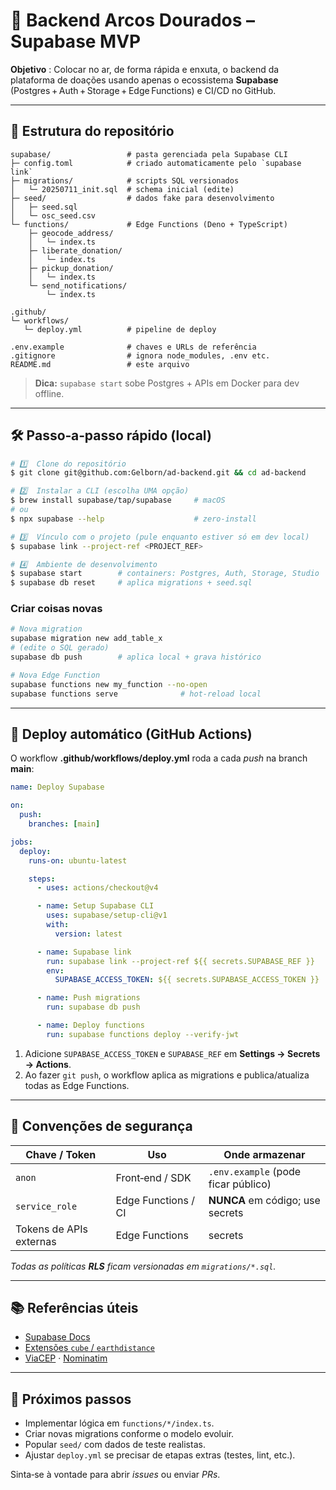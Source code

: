 # 🍔 Backend Arcos Dourados – Supabase MVP

**Objetivo**
: Colocar no ar, de forma rápida e enxuta, o backend da plataforma de doações usando apenas o ecossistema **Supabase** (Postgres + Auth + Storage + Edge Functions) e CI/CD no GitHub.

---

## 📁 Estrutura do repositório

```text
supabase/                 # pasta gerenciada pela Supabase CLI
├─ config.toml            # criado automaticamente pelo `supabase link`
├─ migrations/            # scripts SQL versionados
│   └─ 20250711_init.sql  # schema inicial (edite)
├─ seed/                  # dados fake para desenvolvimento
│   ├─ seed.sql
│   └─ osc_seed.csv
└─ functions/             # Edge Functions (Deno + TypeScript)
    ├─ geocode_address/
    │   └─ index.ts
    ├─ liberate_donation/
    │   └─ index.ts
    ├─ pickup_donation/
    │   └─ index.ts
    └─ send_notifications/
        └─ index.ts

.github/
└─ workflows/
   └─ deploy.yml          # pipeline de deploy

.env.example              # chaves e URLs de referência
.gitignore                # ignora node_modules, .env etc.
README.md                 # este arquivo
```

> **Dica:** `supabase start` sobe Postgres + APIs em Docker para dev offline.

---

## 🛠️ Passo‑a‑passo rápido (local)

```bash
# 1️⃣  Clone do repositório
$ git clone git@github.com:Gelborn/ad-backend.git && cd ad-backend

# 2️⃣  Instalar a CLI (escolha UMA opção)
$ brew install supabase/tap/supabase     # macOS
# ou
$ npx supabase --help                    # zero‑install

# 3️⃣  Vínculo com o projeto (pule enquanto estiver só em dev local)
$ supabase link --project-ref <PROJECT_REF>

# 4️⃣  Ambiente de desenvolvimento
$ supabase start        # containers: Postgres, Auth, Storage, Studio
$ supabase db reset     # aplica migrations + seed.sql
```

### Criar coisas novas

```bash
# Nova migration
supabase migration new add_table_x
# (edite o SQL gerado)
supabase db push        # aplica local + grava histórico

# Nova Edge Function
supabase functions new my_function --no-open
supabase functions serve              # hot‑reload local
```

---

## 🚀 Deploy automático (GitHub Actions)

O workflow **.github/workflows/deploy.yml** roda a cada *push* na branch **main**:

```yaml
name: Deploy Supabase

on:
  push:
    branches: [main]

jobs:
  deploy:
    runs-on: ubuntu-latest

    steps:
      - uses: actions/checkout@v4

      - name: Setup Supabase CLI
        uses: supabase/setup-cli@v1
        with:
          version: latest

      - name: Supabase link
        run: supabase link --project-ref ${{ secrets.SUPABASE_REF }}
        env:
          SUPABASE_ACCESS_TOKEN: ${{ secrets.SUPABASE_ACCESS_TOKEN }}

      - name: Push migrations
        run: supabase db push

      - name: Deploy functions
        run: supabase functions deploy --verify-jwt
```

1. Adicione `SUPABASE_ACCESS_TOKEN` e `SUPABASE_REF` em **Settings → Secrets → Actions**.
2. Ao fazer `git push`, o workflow aplica as migrations e publica/atualiza todas as Edge Functions.

---

## 🔐 Convenções de segurança

| Chave / Token           | Uso                 | Onde armazenar                      |
| ----------------------- | ------------------- | ----------------------------------- |
| `anon`                  | Front‑end / SDK     | `.env.example` (pode ficar público) |
| `service_role`          | Edge Functions / CI | **NUNCA** em código; use secrets    |
| Tokens de APIs externas | Edge Functions      | secrets                             |

*Todas as políticas **RLS** ficam versionadas em `migrations/*.sql`.*

---

## 📚 Referências úteis

* [Supabase Docs](https://supabase.com/docs)
* [Extensões `cube` / `earthdistance`](https://postgis.net/docs/)
* [ViaCEP](https://viacep.com.br) · [Nominatim](https://nominatim.org)

---

## 🚧 Próximos passos

* Implementar lógica em `functions/*/index.ts`.
* Criar novas migrations conforme o modelo evoluir.
* Popular `seed/` com dados de teste realistas.
* Ajustar `deploy.yml` se precisar de etapas extras (testes, lint, etc.).

Sinta‑se à vontade para abrir *issues* ou enviar *PRs*.

